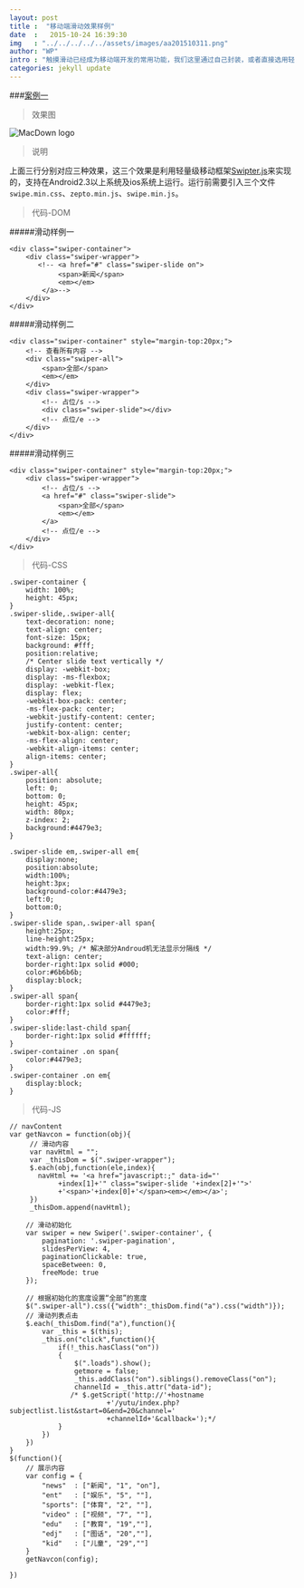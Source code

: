 ```yaml
---
layout: post
title :  "移动端滑动效果样例"
date  :   2015-10-24 16:39:30
img   : "../../../../../assets/images/aa201510311.png"
author: "WP"
intro : "触摸滑动已经成为移动端开发的常用功能，我们这里通过自己封装，或者直接选用轻量级的移动设备触控滑块的JS框架改写出几个常用的样例，供日后的你使用。"
categories: jekyll update
---
```

###<a href="javascript:void(0)" class="title">案例一</a>


>效果图

![MacDown logo](../../../../../assets/results/aa20151031.png)

>说明

上面三行分别对应三种效果，这三个效果是利用轻量级移动框架[Swipter.js](http://www.swiper.com.cn/)来实现的，支持在Android2.3以上系统及ios系统上运行。运行前需要引入三个文件`swipe.min.css`、`zepto.min.js`、`swipe.min.js`。

>代码-DOM

#####滑动样例一

	<div class="swiper-container">
	    <div class="swiper-wrapper">
	       <!-- <a href="#" class="swiper-slide on">
	            <span>新闻</span>
	            <em></em>
	        </a>-->
	    </div>
	</div>

#####滑动样例二
   
    <div class="swiper-container" style="margin-top:20px;">
        <!-- 查看所有内容 -->
        <div class="swiper-all">
            <span>全部</span>
            <em></em>
        </div>
        <div class="swiper-wrapper">
            <!-- 占位/s -->
            <div class="swiper-slide"></div>
            <!-- 点位/e -->
        </div>
    </div>  
     
#####滑动样例三

    <div class="swiper-container" style="margin-top:20px;">
        <div class="swiper-wrapper">
            <!-- 占位/s -->
            <a href="#" class="swiper-slide">
                <span>全部</span>
                <em></em>
            </a>
            <!-- 点位/e -->
        </div>
    </div>
    
>代码-CSS

	.swiper-container {
        width: 100%;
        height: 45px;
    }
    .swiper-slide,.swiper-all{
        text-decoration: none;
        text-align: center;
        font-size: 15px;
        background: #fff;
        position:relative;
        /* Center slide text vertically */
        display: -webkit-box;
        display: -ms-flexbox;
        display: -webkit-flex;
        display: flex;
        -webkit-box-pack: center;
        -ms-flex-pack: center;
        -webkit-justify-content: center;
        justify-content: center;
        -webkit-box-align: center;
        -ms-flex-align: center;
        -webkit-align-items: center;
        align-items: center;
    }
    .swiper-all{
        position: absolute;
        left: 0;
        bottom: 0;
        height: 45px;
        width: 80px;
        z-index: 2;
        background:#4479e3;
    }

    .swiper-slide em,.swiper-all em{
        display:none;
        position:absolute;
        width:100%;
        height:3px;
        background-color:#4479e3;
        left:0;
        bottom:0;
    }
    .swiper-slide span,.swiper-all span{
        height:25px;
        line-height:25px;
        width:99.9%; /* 解决部分Androud机无法显示分隔线 */
        text-align: center;
        border-right:1px solid #000;
        color:#6b6b6b;
        display:block;
    }
    .swiper-all span{
        border-right:1px solid #4479e3;
        color:#fff;
    }
    .swiper-slide:last-child span{
        border-right:1px solid #ffffff;
    }
    .swiper-container .on span{
        color:#4479e3;
    }
    .swiper-container .on em{
        display:block;
    }
    
>代码-JS
		
	// navContent
	var getNavcon = function(obj){
	     // 滑动内容
	     var navHtml = "";
	     var _thisDom = $(".swiper-wrapper");
	     $.each(obj,function(ele,index){
	       navHtml += '<a href="javascript:;" data-id="'
		        +index[1]+'" class="swiper-slide '+index[2]+'">'
		        +'<span>'+index[0]+'</span><em></em></a>';
	     })
	     _thisDom.append(navHtml);

        // 滑动初始化
        var swiper = new Swiper('.swiper-container', {
            pagination: '.swiper-pagination',
            slidesPerView: 4,
            paginationClickable: true,
            spaceBetween: 0,
            freeMode: true
        });

        // 根据初始化的宽度设置“全部”的宽度
        $(".swiper-all").css({"width":_thisDom.find("a").css("width")});
        // 滑动列表点击
        $.each(_thisDom.find("a"),function(){
            var _this = $(this);
            _this.on("click",function(){
                if(!_this.hasClass("on"))
                {
                    $(".loads").show();
                    getmore = false;
                    _this.addClass("on").siblings().removeClass("on");
                    channelId = _this.attr("data-id");
                   /* $.getScript('http://'+hostname
                            +'/yutu/index.php?subjectlist.list&start=0&end=20&channel='
                            +channelId+'&callback=');*/
                }
            })
        })
    }
    $(function(){
        // 展示内容
        var config = {
            "news"  : ["新闻", "1", "on"],
            "ent"   : ["娱乐", "5", ""],
            "sports": ["体育", "2", ""],
            "video" : ["视频", "7", ""],
            "edu"   : ["教育", "19",""],
            "edj"   : ["图话", "20",""],
            "kid"   : ["儿童", "29",""]
        }
        getNavcon(config);

    })


